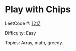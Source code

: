 # Play with Chips

LeetCode #: [1217](https://leetcode.com/problems/play-with-chips/)

Difficulty: Easy

Topics: Array, math, greedy.
